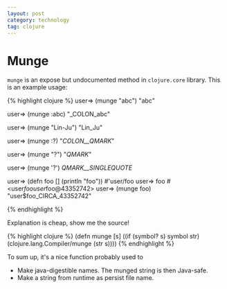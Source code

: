 ```yaml
---
layout: post
category: technology
tag: clojure
---
```


# Munge

`munge` is an expose but undocumented method in  `clojure.core` library.
This is an example usage:

{% highlight clojure %}
user=> (munge "abc")
"abc"

user=> (munge :abc)
"_COLON_abc"

user=> (munge "Lin-Ju")
"Lin_Ju"

user=> (munge :?)
"_COLON__QMARK_"

user=> (munge "?")
"_QMARK_"

user=> (munge '?')
_QMARK__SINGLEQUOTE_

user=> (defn foo [] (println "foo"))
#'user/foo
user=> foo
#<user$foo user$foo@43352742>
user=> (munge foo)
"user$foo_CIRCA_43352742"

{% endhighlight %}

Explanation is cheap, show me the source!

{% highlight clojure %}
(defn munge [s]
  ((if (symbol? s)
       symbol
       str)
   (clojure.lang.Compiler/munge (str s))))
{% endhighlight %}

To sum up, it's a nice function probably used to

* Make java-digestible names. The munged string is then Java-safe.
* Make a string from runtime as persist file name.
